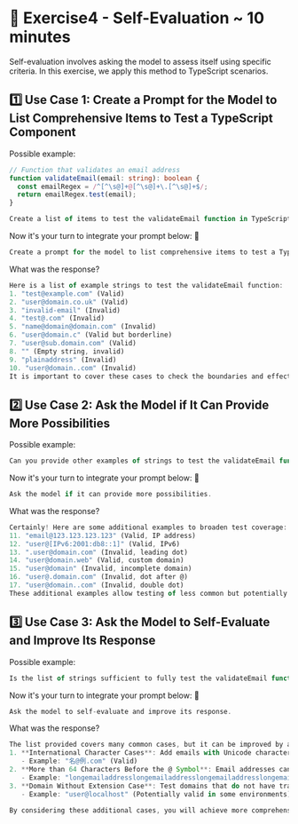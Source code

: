 # 📝 Exercise4 - Self-Evaluation ~ 10 minutes

Self-evaluation involves asking the model to assess itself using specific criteria. In this exercise, we apply this method to TypeScript scenarios.

## 1️⃣ Use Case 1: Create a Prompt for the Model to List Comprehensive Items to Test a TypeScript Component

Possible example:

```typescript
// Function that validates an email address
function validateEmail(email: string): boolean {
  const emailRegex = /^[^\s@]+@[^\s@]+\.[^\s@]+$/;
  return emailRegex.test(email);
}

Create a list of items to test the validateEmail function in TypeScript.
```

Now it's your turn to integrate your prompt below: 👀

```typescript
Create a prompt for the model to list comprehensive items to test a TypeScript component.
```

What was the response?

```typescript
Here is a list of example strings to test the validateEmail function:
1. "test@example.com" (Valid)
2. "user@domain.co.uk" (Valid)
3. "invalid-email" (Invalid)
4. "test@.com" (Invalid)
5. "name@domain@domain.com" (Invalid)
6. "user@domain.c" (Valid but borderline)
7. "user@sub.domain.com" (Valid)
8. "" (Empty string, invalid)
9. "plainaddress" (Invalid)
10. "user@domain..com" (Invalid)
It is important to cover these cases to check the boundaries and effectiveness of the validateEmail function.
```

## 2️⃣ Use Case 2: Ask the Model if It Can Provide More Possibilities

Possible example:

```typescript
Can you provide other examples of strings to test the validateEmail function?
```

Now it's your turn to integrate your prompt below:  👀

```typescript
Ask the model if it can provide more possibilities.
```

What was the response?

```typescript
Certainly! Here are some additional examples to broaden test coverage:
11. "email@123.123.123.123" (Valid, IP address)
12. "user@[IPv6:2001:db8::1]" (Valid, IPv6)
13. ".user@domain.com" (Invalid, leading dot)
14. "user@domain.web" (Valid, custom domain)
15. "user@domain" (Invalid, incomplete domain)
16. "user@.domain.com" (Invalid, dot after @)
17. "user@domain..com" (Invalid, double dot)
These additional examples allow testing of less common but potentially problematic cases for email validation.
```

## 3️⃣ Use Case 3: Ask the Model to Self-Evaluate and Improve Its Response

Possible example:

```typescript
Is the list of strings sufficient to fully test the validateEmail function? If not, how can it be improved?
```

Now it's your turn to integrate your prompt below: 👀

```typescript
Ask the model to self-evaluate and improve its response.
```

What was the response?

```typescript
The list provided covers many common cases, but it can be improved by adding cases specific to current email standards and considering some rarer configurations. Here are potential improvements:
1. **International Character Cases**: Add emails with Unicode characters to test if the function can handle usernames or domains in other alphabets.
   - Example: "名@例.com" (Valid)
2. **More than 64 Characters Before the @ Symbol**: Email addresses can have up to 64 characters before the @.
   - Example: "longemailaddresslongemailaddresslongemailaddresslongemailaddress@domain.com" (Valid)
3. **Domain Without Extension Case**: Test domains that do not have traditional domain extensions.
   - Example: "user@localhost" (Potentially valid in some environments)

By considering these additional cases, you will achieve more comprehensive validation of the validateEmail function.
```
